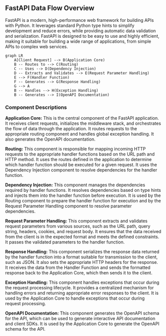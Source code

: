 ## FastAPI Data Flow Overview

FastAPI is a modern, high-performance web framework for building APIs with Python. It leverages standard Python type hints to simplify development and reduce errors, while providing automatic data validation and serialization. FastAPI is designed to be easy to use and highly efficient, making it suitable for building a wide range of applications, from simple APIs to complex web services.

```mermaid
graph LR
    A[Client Request] --> B(Application Core)
    B -- Routes to --> C(Routing)
    C -- Uses --> D(Dependency Injection)
    D -- Extracts and Validates --> E(Request Parameter Handling)
    E --> F(Handler Function)
    F -- Generates --> G(Response Handling)
    G --> A
    B -- Handles --> H(Exception Handling)
    B -- Generates --> I(OpenAPI Documentation)
```

### Component Descriptions

**Application Core:** This is the central component of the FastAPI application. It receives client requests, initializes the middleware stack, and orchestrates the flow of data through the application. It routes requests to the appropriate routing component and handles global exception handling. It also generates the OpenAPI documentation.

**Routing:** This component is responsible for mapping incoming HTTP requests to the appropriate handler functions based on the URL path and HTTP method. It uses the routes defined in the application to determine which handler function should be executed for a given request. It uses the Dependency Injection component to resolve dependencies for the handler function.

**Dependency Injection:** This component manages the dependencies required by handler functions. It resolves dependencies based on type hints and injects them into the handler function before execution. It is used by the Routing component to prepare the handler function for execution and by the Request Parameter Handling component to resolve parameter dependencies.

**Request Parameter Handling:** This component extracts and validates request parameters from various sources, such as the URL path, query string, headers, cookies, and request body. It ensures that the data received from the client is in the expected format and meets the defined constraints. It passes the validated parameters to the handler function.

**Response Handling:** This component serializes the response data returned by the handler function into a format suitable for transmission to the client, such as JSON. It also sets the appropriate HTTP headers for the response. It receives the data from the Handler Function and sends the formatted response back to the Application Core, which then sends it to the client.

**Exception Handling:** This component handles exceptions that occur during the request processing lifecycle. It provides a centralized mechanism for handling errors and returning appropriate error responses to the client. It is used by the Application Core to handle exceptions that occur during request processing.

**OpenAPI Documentation:** This component generates the OpenAPI schema for the API, which can be used to generate interactive API documentation and client SDKs. It is used by the Application Core to generate the OpenAPI schema for the API.